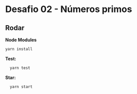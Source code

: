 # Desafio 02 - Números primos


## Rodar

**Node Modules**
```bash
yarn install
```

**Test:** 
```bash
  yarn test
```

**Star:** 
```bash
  yarn start
```